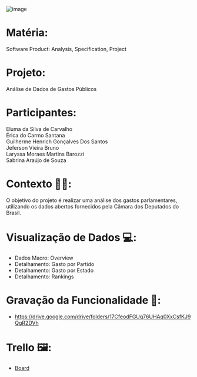 ![image](https://github.com/Sabrinaara/Impacta-dados/blob/main/Analize%20de%20gastos%20dos%20deputados.gif?raw=true)


# Matéria:
Software Product: Analysis, Specification, Project </br>
# **Projeto:** </br>
 Análise de Dados de Gastos Públicos </br>
# **Participantes:** 
Eluma da Silva de Carvalho </br>
Érica do Carmo Santana </br>
Guilherme Henrich Gonçalves Dos Santos </br>
⁠Jeferson Vieira Bruno  </br>
Laryssa Moraes Martins Barozzi </br>
Sabrina Araújo de Souza  </br>

# Contexto 🤵‍♀️: </br>
O objetivo do projeto é realizar uma análise dos gastos parlamentares, utilizando os dados abertos fornecidos pela Câmara dos Deputados do Brasil.</br>

# Visualização de Dados 💻: </br>
- Dados Macro: Overview </br>
- Detalhamento: Gasto por Partido </br>
- Detalhamento: Gasto por Estado </br>
- Detalhamento: Rankings </br>

# Gravação da Funcionalidade 🎥: </br>
- https://drive.google.com/drive/folders/17CfeodFGUq76UHAq0XxCsfKJ9QgR2DVh </br>

# Trello 🖼️: </br>
- [Board](https://trello.com/b/8jKzL5WK/software-product-analysis-specification-project) </br>


